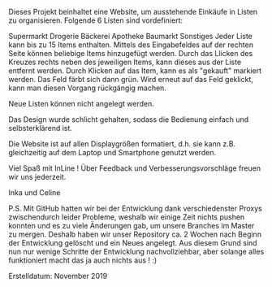 Dieses Projekt beinhaltet eine Website, um ausstehende Einkäufe in Listen zu organisieren. Folgende 6 Listen sind vordefiniert:

Supermarkt
Drogerie
Bäckerei
Apotheke
Baumarkt
Sonstiges
Jeder Liste kann bis zu 15 Items enthalten. Mittels des Eingabefeldes auf der rechten Seite können beliebige Items hinzugefügt werden. Durch das Llicken des Kreuzes rechts neben des jeweiligen Items, kann dieses aus der Liste entfernt werden. Durch Klicken auf das Item, kann es als "gekauft" markiert werden. Das Feld färbt sich dann grün. Wird erneut auf das Feld geklickt, kann man diesen Vorgang rückgängig machen.

Neue Listen können nicht angelegt werden.

Das Design wurde schlicht gehalten, sodass die Bedienung einfach und selbsterklärend ist.

Die Website ist auf allen Displaygrößen formatiert, d.h. sie kann z.B. gleichzeitig auf dem Laptop und Smartphone genutzt werden.

Viel Spaß mit InLine ! Über Feedback und Verbesserungsvorschläge freuen wir uns jederzeit.

Inka und Celine


P.S. Mit GitHub hatten wir bei der Entwicklung dank verschiedenster Proxys zwischendurch leider Probleme, weshalb wir einige Zeit nichts pushen konnten und es zu viele Änderungen gab, um unsere Branches im Master zu mergen. Deshalb haben wir unser Repository ca. 2 Wochen nach Beginn der Entwicklung gelöscht und ein Neues angelegt. Aus diesem Grund sind nun nur wenige Schritte der Entwicklung nachvollziehbar, aber solange alles funktioniert macht das ja auch nichts aus ! :)


Erstelldatum: November 2019